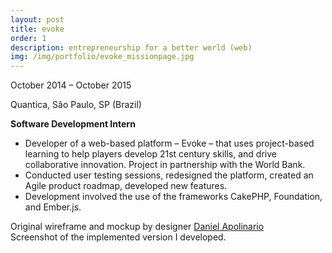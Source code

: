 ```yaml
---
layout: post
title: evoke
order: 1
description: entrepreneurship for a better world (web)
img: /img/portfolio/evoke_missionpage.jpg
---
```




<div class="caption right">
October 2014 – October 2015
</div>

Quantica, São Paulo, SP (Brazil)

**Software Development Intern**

* Developer of a web-based platform – Evoke – that uses project-based learning to help players develop 21st century skills, and drive collaborative innovation. Project in partnership with the World Bank.
* Conducted user testing sessions, redesigned the platform, created an Agile product roadmap, developed new features.
* Development involved the use of the frameworks CakePHP, Foundation, and Ember.js.


<div class="row">
	<img class="col two center" src="{{ site.baseurl }}/img/portfolio/evoke_design.png" alt="" title="example image"/>
</div>
<div class="col three caption">
	Original wireframe and mockup by designer <a href="https://www.behance.net/danapo" target="_blank">Daniel Apolinario</a>
</div>
<div class="row">
	<img class="col three" src="{{ site.baseurl }}/img/portfolio/evoke_missionpage.jpg" alt="" title="example image"/>
</div>
<div class="col three caption">
	Screenshot of the implemented version I developed.
</div>